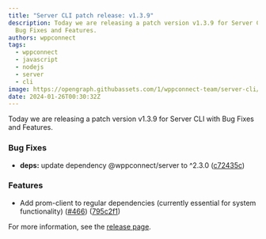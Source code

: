 ```yaml
---
title: "Server CLI patch release: v1.3.9"
description: Today we are releasing a patch version v1.3.9 for Server CLI with
  Bug Fixes and Features.
authors: wppconnect
tags:
  - wppconnect
  - javascript
  - nodejs
  - server
  - cli
image: https://opengraph.githubassets.com/1/wppconnect-team/server-cli/releases/tag/v1.3.9
date: 2024-01-26T00:30:32Z
---
```


Today we are releasing a patch version v1.3.9 for Server CLI with Bug Fixes and Features.

<!--truncate-->

### Bug Fixes

* **deps:** update dependency @wppconnect/server to ^2.3.0 ([c72435c](https://github.com/wppconnect-team/server-cli/commit/c72435c0fd519112514bbe1c839a09d5b0effd25))


### Features

* Add prom-client to regular dependencies (currently essential for system functionality) ([#466](https://github.com/wppconnect-team/server-cli/issues/466)) ([795c2f1](https://github.com/wppconnect-team/server-cli/commit/795c2f14bb2663ccf859d9e671d66453af017385))

For more information, see the [release page](https://github.com/wppconnect-team/server-cli/releases/tag/v1.3.9).